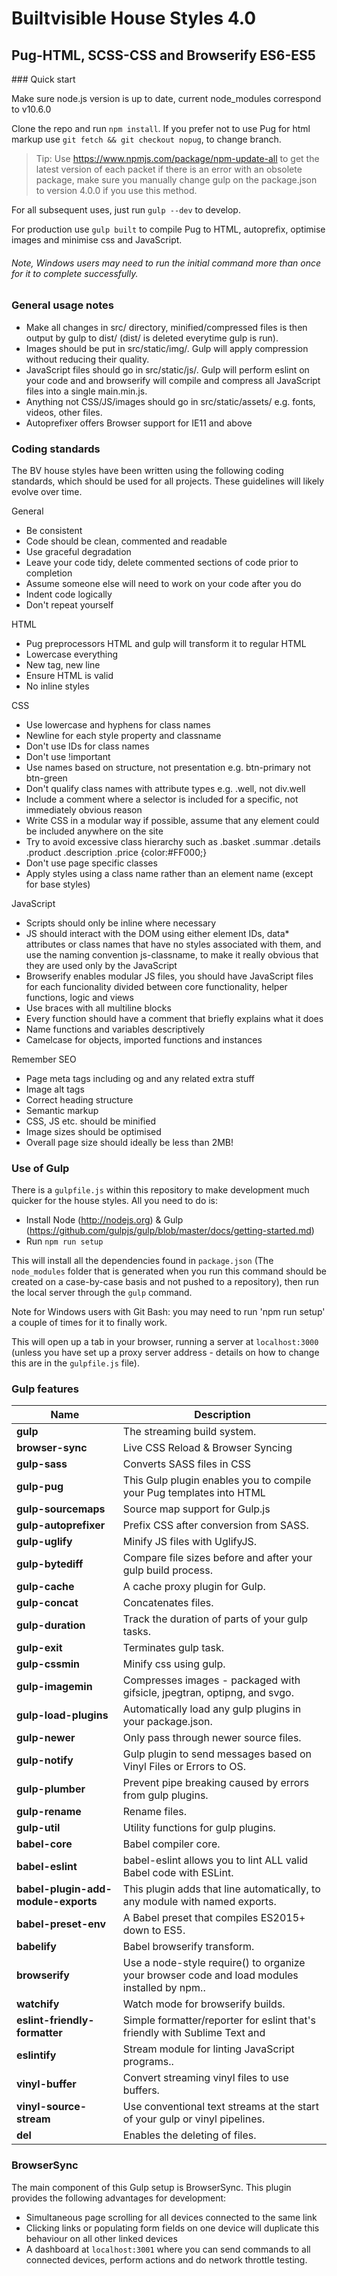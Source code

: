 Builtvisible House Styles 4.0 
=============================
Pug-HTML, SCSS-CSS and Browserify ES6-ES5
-----------------------------------------

### Quick start

Make sure node.js version is up to date, current node_modules correspond to v10.6.0

Clone the repo and run `npm install`. If you prefer not to use Pug for html markup use `git fetch && git checkout nopug`, to change branch.

> Tip: Use https://www.npmjs.com/package/npm-update-all to get the latest version of each packet if there is an error with an obsolete package, make sure you manually change gulp on the package.json to version 4.0.0 if you use this method.

For all subsequent uses, just run `gulp --dev` to develop.

For production use `gulp built` to compile Pug to HTML, autoprefix, optimise images and minimise css and JavaScript.

###### Note, Windows users may need to run the initial command more than once for it to complete successfully.


### General usage notes

- Make all changes in src/ directory, minified/compressed files is then output by gulp to dist/ (dist/ is deleted everytime gulp is run).
- Images should be put in src/static/img/. Gulp will apply compression without reducing their quality.
- JavaScript files should go in src/static/js/. Gulp will perform eslint on your code and and browserify will compile and compress all JavaScript files into a single main.min.js.
- Anything not CSS/JS/images should go in src/static/assets/ e.g. fonts, videos, other files.
- Autoprefixer offers Browser support for IE11 and above 

### Coding standards

The BV house styles have been written using the following coding standards, which should be used for all projects. These guidelines will likely evolve over time.

General

- Be consistent
- Code should be clean, commented and readable
- Use graceful degradation
- Leave your code tidy, delete commented sections of code prior to completion
- Assume someone else will need to work on your code after you do
- Indent code logically
- Don't repeat yourself

HTML

- Pug preprocessors HTML and gulp will transform it to regular HTML
- Lowercase everything
- New tag, new line
- Ensure HTML is valid
- No inline styles

CSS

- Use lowercase and hyphens for class names
- Newline for each style property and classname
- Don't use IDs for class names
- Don't use !important
- Use names based on structure, not presentation e.g. btn-primary not btn-green
- Don't qualify class names with attribute types e.g. .well, not div.well 
- Include a comment where a selector is included for a specific, not immediately obvious reason
- Write CSS in a modular way if possible, assume that any element could be included anywhere on the site
- Try to avoid excessive class hierarchy such as .basket .summar .details .product .description .price {color:#FF000;}
- Don't use page specific classes
- Apply styles using a class name rather than an element name (except for base styles)

JavaScript

- Scripts should only be inline where necessary
- JS should interact with the DOM using either element IDs, data* attributes or class names that have no styles associated with them, and use the naming convention js-classname, to make it really obvious that they are used only by the JavaScript
- Browserify enables modular JS files, you should have JavaScript files for each funcionality divided between core functionality, helper functions, logic and views
- Use braces with all multiline blocks
- Every function should have a comment that briefly explains what it does
- Name functions and variables descriptively
- Camelcase for objects, imported functions and instances


Remember SEO

- Page meta tags including og and any related extra stuff
- Image alt tags
- Correct heading structure
- Semantic markup
- CSS, JS etc. should be minified
- Image sizes should be optimised
- Overall page size should ideally be less than 2MB!


### Use of Gulp

There is a `gulpfile.js` within this repository to make development much quicker for the house styles. All you need to do is:

- Install Node (http://nodejs.org) & Gulp (https://github.com/gulpjs/gulp/blob/master/docs/getting-started.md)
- Run `npm run setup`

This will install all the dependencies found in `package.json` (The `node_modules` folder that is generated when you run this command should be created on a case-by-case basis and not pushed to a repository), then run the local server through the `gulp` command.

Note for Windows users with Git Bash: you may need to run 'npm run setup' a couple of times for it to finally work.
  
This will open up a tab in your browser, running a server at `localhost:3000` (unless you have set up a proxy server address - details on how to change this are in the `gulpfile.js` file).

### Gulp features

| Name | Description
| --- | --- |
|**gulp** | The streaming build system. |
|**browser-sync** | Live CSS Reload & Browser Syncing |
|**gulp-sass** |  Converts SASS files in CSS |
|**gulp-pug** | This Gulp plugin enables you to compile your Pug templates into HTML |
|**gulp-sourcemaps** | Source map support for Gulp.js |
|**gulp-autoprefixer** | Prefix CSS after conversion from SASS. |
|**gulp-uglify** | Minify JS files with UglifyJS. |
|**gulp-bytediff** | Compare file sizes before and after your gulp build process. |
|**gulp-cache** | A cache proxy plugin for Gulp. |
|**gulp-concat** | Concatenates files. |
|**gulp-duration** | Track the duration of parts of your gulp tasks. |
|**gulp-exit** | Terminates gulp task. |
|**gulp-cssmin** | Minify css using gulp. |
|**gulp-imagemin** | Compresses images - packaged with gifsicle, jpegtran, optipng, and svgo. |
|**gulp-load-plugins** | Automatically load any gulp plugins in your package.json. |
|**gulp-newer** | Only pass through newer source files. |
|**gulp-notify** | Gulp plugin to send messages based on Vinyl Files or Errors to OS. |
|**gulp-plumber** | Prevent pipe breaking caused by errors from gulp plugins. |
|**gulp-rename** | Rename files. |
|**gulp-util** | Utility functions for gulp plugins. |
|**babel-core** | Babel compiler core. |
|**babel-eslint** | babel-eslint allows you to lint ALL valid Babel code with ESLint. |
|**babel-plugin-add-module-exports** | This plugin adds that line automatically, to any module with named exports. |
|**babel-preset-env** | A Babel preset that compiles ES2015+ down to ES5. |
|**babelify** | Babel browserify transform. |
|**browserify** | Use a node-style require() to organize your browser code and load modules installed by npm.. |
|**watchify** | Watch mode for browserify builds. |
|**eslint-friendly-formatter** | Simple formatter/reporter for eslint that's friendly with Sublime Text and  |iterm2. |
|**eslintify** | Stream module for linting JavaScript programs.. |
|**vinyl-buffer** | Convert streaming vinyl files to use buffers. |
|**vinyl-source-stream** | Use conventional text streams at the start of your gulp or vinyl pipelines. |
|**del** | Enables the deleting of files. |

### BrowserSync
  
The main component of this Gulp setup is BrowserSync. This plugin provides the following advantages for development:  
* Simultaneous page scrolling for all devices connected to the same link  
* Clicking links or populating form fields on one device will duplicate this behaviour on all other linked devices  
* A dashboard at `localhost:3001` where you can send commands to all connected devices, perform actions and do network throttle testing.